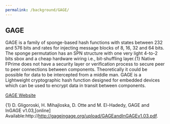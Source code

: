```yaml
---
permalink: /background/GAGE/
---
```


## GAGE 

GAGE is a family of sponge-based hash functions with states between  232  and  576  bits  and  rates  for  injecting  message blocks of 8, 16, 32 and 64 bits. The sponge permutation has an SPN structure with one very light 4-to-2 bits sbox and a cheap hardware wiring i.e., bit-shuffling layer.\{1\} Native  FPrime  does  not  have  a  security  layer  or verification process to secure peer to peer connections between components. Theoretically it could be possible for data to be intercepted from a middle man. GAGE is a Lightweight cryptographic hash function designed for embedded devices which can be used to encrypt data in transit between components.

[GAGE Website](http://gageingage.org/)

\{1\}  D.  Gligoroski,  H.  Mihajloska,  D.  Otte  and  M.  El-Hadedy,  GAGE  and  InGAGE  v1.03,[online]  Available:http://http://gageingage.org/upload/GAGEandInGAGEv1.03.pdf.

